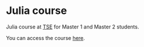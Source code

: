 # Julia course

Julia course at [TSE](https://www.tse-fr.eu/fr) for Master 1 and Master 2 students.

You can access the course [here](https://ocots.github.io/course-tse-julia-M1).
